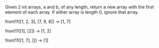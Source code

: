 Given 2 int arrays, a and b, of any length, return a new array with the first element of each array. If either array is length 0, ignore that array.

front11([1, 2, 3], [7, 9, 8]) → [1, 7]

front11([1], [2]) → [1, 2]

front11([1, 7], []) → [1]
